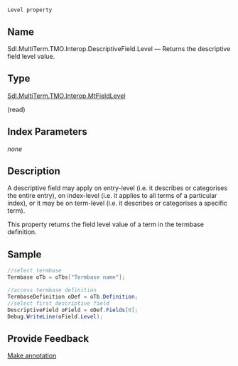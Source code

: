 

# 
    Level property



## Name

Sdl.MultiTerm.TMO.Interop.DescriptiveField.Level —          Returns the descriptive field level value.



## Type

[Sdl.MultiTerm.TMO.Interop.MtFieldLevel](Sdl.MultiTerm.TMO.Interop.MtFieldLevel.html)

(read)



## Index Parameters
*none*


## Description



A descriptive field may apply on entry-level (i.e. it describes or categorises the entire entry), on index-level (i.e. it applies to all terms of a particular index), or it may be on term-level (i.e. it describes or categorises a specific term).

This property returns the field level value of a term in the termbase definition.



## Sample


```cs
//select termbase
Termbase oTb = oTbs["Termbase name"];

//access termbase definition
TermbaseDefinition oDef = oTb.Definition;
//select first descriptive field
DescriptiveField oField = oDef.Fields[0];
Debug.WriteLine(oField.Level);
```



## Provide Feedback

[Make annotation](mailto:sdk-feedback@sdl.com&amp;subject=Reference%20for%20Sdl.MultiTerm.TMO.Interop.DescriptiveField.Level)

